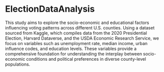 # ElectionDataAnalysis

This study aims to explore the socio-economic and educational factors influencing voting patterns across different U.S. counties. Using a dataset sourced from Kaggle, which compiles data from the 2020 Presidential Election, Harvard Dataverse, and the USDA Economic Research Service, we focus on variables such as unemployment rate, median income, urban influence codes, and education levels. These variables provide a comprehensive foundation for understanding the interplay between socio-economic conditions and political preferences in diverse county-level populations.
